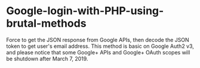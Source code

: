 # Google-login-with-PHP-using-brutal-methods
Force to get the JSON response from Google APIs, then decode the JSON token to get user's email address. This method is basic on Google Auth2 v3, and please notice that some Google+ APIs and Google+ OAuth scopes will be shutdown after March 7, 2019.
